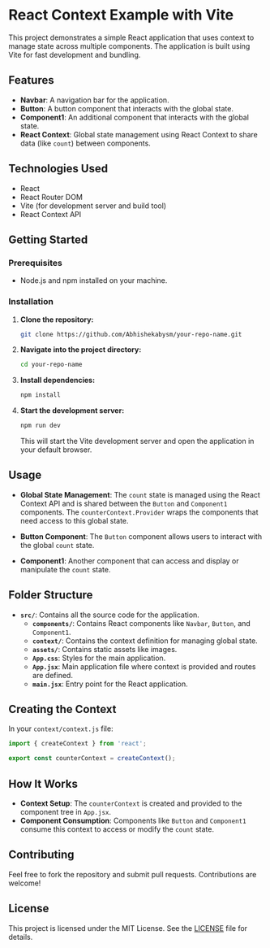 # React Context Example with Vite

This project demonstrates a simple React application that uses context to manage state across multiple components. The application is built using Vite for fast development and bundling.

## Features

- **Navbar**: A navigation bar for the application.
- **Button**: A button component that interacts with the global state.
- **Component1**: An additional component that interacts with the global state.
- **React Context**: Global state management using React Context to share data (like `count`) between components.

## Technologies Used

- React
- React Router DOM
- Vite (for development server and build tool)
- React Context API

## Getting Started

### Prerequisites

- Node.js and npm installed on your machine.

### Installation

1. **Clone the repository:**

   ```bash
   git clone https://github.com/Abhishekabysm/your-repo-name.git
   ```

2. **Navigate into the project directory:**

   ```bash
   cd your-repo-name
   ```

3. **Install dependencies:**

   ```bash
   npm install
   ```

4. **Start the development server:**

   ```bash
   npm run dev
   ```

   This will start the Vite development server and open the application in your default browser.

## Usage

- **Global State Management**: The `count` state is managed using the React Context API and is shared between the `Button` and `Component1` components. The `counterContext.Provider` wraps the components that need access to this global state.

- **Button Component**: The `Button` component allows users to interact with the global `count` state.

- **Component1**: Another component that can access and display or manipulate the `count` state.

## Folder Structure

- **`src/`**: Contains all the source code for the application.
  - **`components/`**: Contains React components like `Navbar`, `Button`, and `Component1`.
  - **`context/`**: Contains the context definition for managing global state.
  - **`assets/`**: Contains static assets like images.
  - **`App.css`**: Styles for the main application.
  - **`App.jsx`**: Main application file where context is provided and routes are defined.
  - **`main.jsx`**: Entry point for the React application.

## Creating the Context

In your `context/context.js` file:

```javascript
import { createContext } from 'react';

export const counterContext = createContext();
```

## How It Works

- **Context Setup**: The `counterContext` is created and provided to the component tree in `App.jsx`.
- **Component Consumption**: Components like `Button` and `Component1` consume this context to access or modify the `count` state.

## Contributing

Feel free to fork the repository and submit pull requests. Contributions are welcome!

## License

This project is licensed under the MIT License. See the [LICENSE](LICENSE) file for details.
